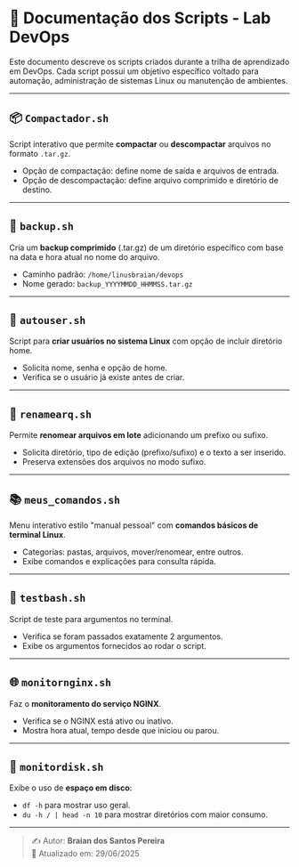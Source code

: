 # 🧾 Documentação dos Scripts - Lab DevOps

Este documento descreve os scripts criados durante a trilha de aprendizado em DevOps. Cada script possui um objetivo específico voltado para automação, administração de sistemas Linux ou manutenção de ambientes.

---

## 📦 `Compactador.sh`
Script interativo que permite **compactar** ou **descompactar** arquivos no formato `.tar.gz`.
- Opção de compactação: define nome de saída e arquivos de entrada.
- Opção de descompactação: define arquivo comprimido e diretório de destino.

---

## 💾 `backup.sh`
Cria um **backup comprimido** (.tar.gz) de um diretório específico com base na data e hora atual no nome do arquivo.
- Caminho padrão: `/home/linusbraian/devops`
- Nome gerado: `backup_YYYYMMDD_HHMMSS.tar.gz`

---

## 👤 `autouser.sh`
Script para **criar usuários no sistema Linux** com opção de incluir diretório home.
- Solicita nome, senha e opção de home.
- Verifica se o usuário já existe antes de criar.

---

## 📝 `renamearq.sh`
Permite **renomear arquivos em lote** adicionando um prefixo ou sufixo.
- Solicita diretório, tipo de edição (prefixo/sufixo) e o texto a ser inserido.
- Preserva extensões dos arquivos no modo sufixo.

---

## 📚 `meus_comandos.sh`
Menu interativo estilo "manual pessoal" com **comandos básicos de terminal Linux**.
- Categorias: pastas, arquivos, mover/renomear, entre outros.
- Exibe comandos e explicações para consulta rápida.

---

## 🧪 `testbash.sh`
Script de teste para argumentos no terminal.
- Verifica se foram passados exatamente 2 argumentos.
- Exibe os argumentos fornecidos ao rodar o script.

---

## 🌐 `monitornginx.sh`
Faz o **monitoramento do serviço NGINX**.
- Verifica se o NGINX está ativo ou inativo.
- Mostra hora atual, tempo desde que iniciou ou parou.

---

## 💽 `monitordisk.sh`
Exibe o uso de **espaço em disco**:
- `df -h` para mostrar uso geral.
- `du -h / | head -n 10` para mostrar diretórios com maior consumo.

---

> ✍️ Autor: **Braian dos Santos Pereira**  
> 📅 Atualizado em: 29/06/2025
